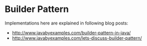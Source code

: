 # Builder Pattern
Implementations here are explained in following blog posts:

- http://www.javabyexamples.com/builder-pattern-in-java/
- http://www.javabyexamples.com/lets-discuss-builder-pattern/



